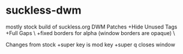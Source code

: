 # suckless-dwm
mostly stock build of suckless.org DWM
Patches
+Hide Unused Tags \
+Full Gaps \ 
+fixed borders for alpha (window borders are opaque) \

Changes from stock
+super key is mod key
+super q closes window

